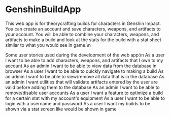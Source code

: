 # GenshinBuildApp

This web app is for theorycrafting builds for characters in Genshin Impact. You can create an account and save characters, weapons,
and artifacts to your account. You will be able to combine your characters, weapons, and artifacts to make a build
and look at the stats for the build with a stat sheet similar to what you would see in game.\n

Some user stories used during the development of the web app:\n
As a user I want to be able to add characters, weapons, and artifacts that I own to my account
As an admin I want to be able to view data from the database in browser
As a user I want to be able to quickly navigate to making a build
As an admin I want to be able to view/remove all data that is in the database
As an admin I want utilities that will validate artifacts entered by the user are valid before adding them to the database
As an admin I want to be able to remove/disable user accounts
As a user I want a feature to optimize a build for a certain stat with my account's equipment
As a user I want to be able to login with a username and password
As a user I want my builds to be shown via a stat screen like would be shown in game
